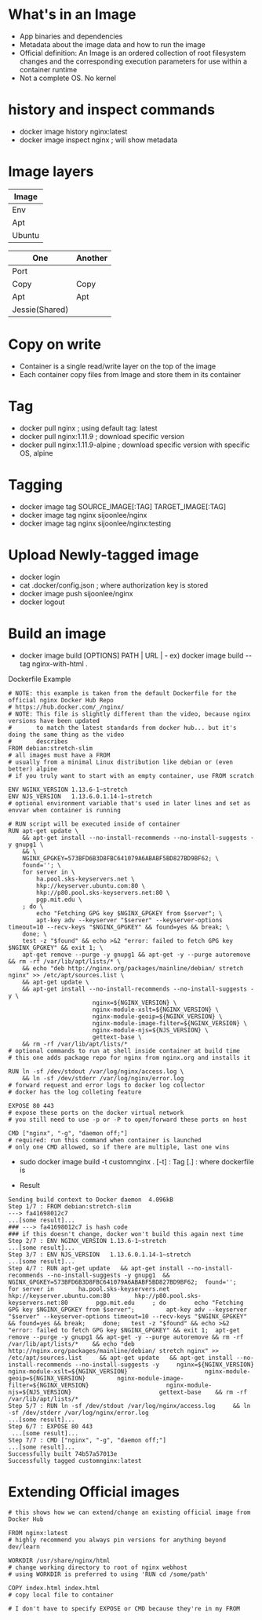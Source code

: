 # What's in an Image
- App binaries and dependencies
- Metadata about the image data and how to run the image
- Official definition: An Image is an ordered collection of root filesystem changes and the corresponding execution parameters for use within a container runtime
- Not a complete OS. No kernel

# history and inspect commands
- docker image history nginx:latest
- docker image inspect nginx ; will show metadata

# Image layers

|Image|
|-----|
|Env  |
|Apt  |
|Ubuntu|  

|One  | Another|
|-----|------|
|Port |      |
|Copy | Copy | 
|Apt  | Apt  |
|   Jessie(Shared)   |

# Copy on write
- Container is a single read/write layer on the top of the image
- Each container copy files from Image and store them in its container

# Tag
- docker pull nginx ; using default tag: latest
- docker pull nginx:1.11.9 ; download specific version
- docker pull nginx:1.11.9-alpine ; download specific version with specific OS, alpine

# Tagging
- docker image tag SOURCE_IMAGE[:TAG] TARGET_IMAGE[:TAG]
- docker image tag nginx sijoonlee/nginx
- docker image tag nginx sijoonlee/nginx:testing

# Upload Newly-tagged image
- docker login 
- cat .docker/config.json ; where authorization key is stored
- docker image push sijoonlee/nginx
- docker logout

# Build an image
- docker image build [OPTIONS] PATH | URL | -
ex) docker image build --tag nginx-with-html .


Dockerfile Example

```
# NOTE: this example is taken from the default Dockerfile for the official nginx Docker Hub Repo
# https://hub.docker.com/_/nginx/
# NOTE: This file is slightly different than the video, because nginx versions have been updated 
#       to match the latest standards from docker hub... but it's doing the same thing as the video
#       describes
FROM debian:stretch-slim
# all images must have a FROM
# usually from a minimal Linux distribution like debian or (even better) alpine
# if you truly want to start with an empty container, use FROM scratch

ENV NGINX_VERSION 1.13.6-1~stretch
ENV NJS_VERSION   1.13.6.0.1.14-1~stretch
# optional environment variable that's used in later lines and set as envvar when container is running

# RUN script will be executed inside of container
RUN apt-get update \
	&& apt-get install --no-install-recommends --no-install-suggests -y gnupg1 \
	&& \
	NGINX_GPGKEY=573BFD6B3D8FBC641079A6ABABF5BD827BD9BF62; \
	found=''; \
	for server in \
		ha.pool.sks-keyservers.net \
		hkp://keyserver.ubuntu.com:80 \
		hkp://p80.pool.sks-keyservers.net:80 \
		pgp.mit.edu \
	; do \
		echo "Fetching GPG key $NGINX_GPGKEY from $server"; \
		apt-key adv --keyserver "$server" --keyserver-options timeout=10 --recv-keys "$NGINX_GPGKEY" && found=yes && break; \
	done; \
	test -z "$found" && echo >&2 "error: failed to fetch GPG key $NGINX_GPGKEY" && exit 1; \
	apt-get remove --purge -y gnupg1 && apt-get -y --purge autoremove && rm -rf /var/lib/apt/lists/* \
	&& echo "deb http://nginx.org/packages/mainline/debian/ stretch nginx" >> /etc/apt/sources.list \
	&& apt-get update \
	&& apt-get install --no-install-recommends --no-install-suggests -y \
						nginx=${NGINX_VERSION} \
						nginx-module-xslt=${NGINX_VERSION} \
						nginx-module-geoip=${NGINX_VERSION} \
						nginx-module-image-filter=${NGINX_VERSION} \
						nginx-module-njs=${NJS_VERSION} \
						gettext-base \
	&& rm -rf /var/lib/apt/lists/*
# optional commands to run at shell inside container at build time
# this one adds package repo for nginx from nginx.org and installs it

RUN ln -sf /dev/stdout /var/log/nginx/access.log \
	&& ln -sf /dev/stderr /var/log/nginx/error.log
# forward request and error logs to docker log collector
# docker has the log colleting feature

EXPOSE 80 443
# expose these ports on the docker virtual network
# you still need to use -p or -P to open/forward these ports on host

CMD ["nginx", "-g", "daemon off;"]
# required: run this command when container is launched
# only one CMD allowed, so if there are multiple, last one wins

```

- sudo docker image build -t customnginx .
[-t] : Tag
[.] : where dockerfile is

- Result
```
Sending build context to Docker daemon  4.096kB
Step 1/7 : FROM debian:stretch-slim
---> fa41698012c7 
...[some result]... 
### ---> fa41698012c7 is hash code
### if this doesn't change, docker won't build this again next time
Step 2/7 : ENV NGINX_VERSION 1.13.6-1~stretch
...[some result]...
Step 3/7 : ENV NJS_VERSION   1.13.6.0.1.14-1~stretch
...[some result]...
Step 4/7 : RUN apt-get update 	&& apt-get install --no-install-recommends --no-install-suggests -y gnupg1 	&& 	NGINX_GPGKEY=573BFD6B3D8FBC641079A6ABABF5BD827BD9BF62; 	found=''; 	for server in 		ha.pool.sks-keyservers.net 		hkp://keyserver.ubuntu.com:80 		hkp://p80.pool.sks-keyservers.net:80 		pgp.mit.edu 	; do 		echo "Fetching GPG key $NGINX_GPGKEY from $server"; 		apt-key adv --keyserver "$server" --keyserver-options timeout=10 --recv-keys "$NGINX_GPGKEY" && found=yes && break; 	done; 	test -z "$found" && echo >&2 "error: failed to fetch GPG key $NGINX_GPGKEY" && exit 1; 	apt-get remove --purge -y gnupg1 && apt-get -y --purge autoremove && rm -rf /var/lib/apt/lists/* 	&& echo "deb http://nginx.org/packages/mainline/debian/ stretch nginx" >> /etc/apt/sources.list 	&& apt-get update 	&& apt-get install --no-install-recommends --no-install-suggests -y 	nginx=${NGINX_VERSION} 						nginx-module-xslt=${NGINX_VERSION} 						nginx-module-geoip=${NGINX_VERSION} 		nginx-module-image-filter=${NGINX_VERSION} 						nginx-module-njs=${NJS_VERSION} 						gettext-base 	&& rm -rf /var/lib/apt/lists/*
Step 5/7 : RUN ln -sf /dev/stdout /var/log/nginx/access.log 	&& ln -sf /dev/stderr /var/log/nginx/error.log
...[some result]...
Step 6/7 : EXPOSE 80 443
 ...[some result]...
Step 7/7 : CMD ["nginx", "-g", "daemon off;"]
...[some result]...
Successfully built 74b57a57013e
Successfully tagged customnginx:latest
```

# Extending Official images  
```
# this shows how we can extend/change an existing official image from Docker Hub

FROM nginx:latest
# highly recommend you always pin versions for anything beyond dev/learn

WORKDIR /usr/share/nginx/html
# change working directory to root of nginx webhost
# using WORKDIR is preferred to using 'RUN cd /some/path'

COPY index.html index.html
# copy local file to container

# I don't have to specify EXPOSE or CMD because they're in my FROM
```